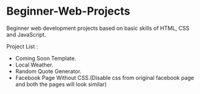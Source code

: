# Beginner-Web-Projects
Beginner web development projects based on basic skills of HTML, CSS and JavaScript.

Project List :
- Coming Soon Template.
- Local Weather.
- Random Quote Generator.
- Facebook Page Without CSS.(Disable css from original facebook page and both the pages will look similar)
